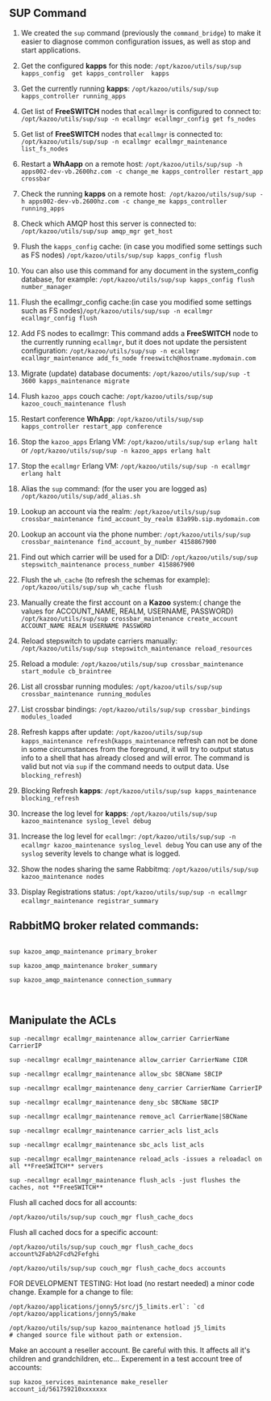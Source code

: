 ## SUP Command




1. We created the `sup` command (previously the `command_bridge`) to make it easier to diagnose common configuration issues, as well as stop and start applications.

2. Get the configured **kapps** for this node: `/opt/kazoo/utils/sup/sup kapps_config  get kapps_controller  kapps`

3. Get the currently running **kapps**: `/opt/kazoo/utils/sup/sup  kapps_controller running_apps`

4. Get list of **FreeSWITCH** nodes that `ecallmgr` is configured to connect to: `/opt/kazoo/utils/sup/sup -n ecallmgr ecallmgr_config get fs_nodes`

5. Get list of **FreeSWITCH** nodes that `ecallmgr` is connected to: `/opt/kazoo/utils/sup/sup -n ecallmgr ecallmgr_maintenance list_fs_nodes`

6. Restart a **WhAapp** on a remote host: `/opt/kazoo/utils/sup/sup -h apps002-dev-vb.2600hz.com -c change_me kapps_controller restart_app crossbar`

7. Check the running **kapps** on a remote host:` /opt/kazoo/utils/sup/sup -h apps002-dev-vb.2600hz.com -c change_me kapps_controller running_apps`

8. Check which AMQP host this server is connected to: `/opt/kazoo/utils/sup/sup amqp_mgr get_host`

9. Flush the `kapps_config` cache: (in case you modified some settings such as FS nodes) `/opt/kazoo/utils/sup/sup kapps_config flush`

10. You can also use this command for any document in the system_config database, for example: `/opt/kazoo/utils/sup/sup kapps_config flush number_manager`

11. Flush the ecallmgr_config cache:(in case you modified some settings such as FS nodes)`/opt/kazoo/utils/sup/sup -n ecallmgr ecallmgr_config flush`

12. Add FS nodes to ecallmgr: This command adds a **FreeSWITCH** node to the currently running `ecallmgr`, but it does not update the persistent configuration: `/opt/kazoo/utils/sup/sup -n ecallmgr ecallmgr_maintenance add_fs_node freeswitch@hostname.mydomain.com`

13. Migrate (update) database documents: `/opt/kazoo/utils/sup/sup -t 3600 kapps_maintenance migrate`

14. Flush `kazoo_apps` couch cache: `/opt/kazoo/utils/sup/sup kazoo_couch_maintenance flush`

15. Restart conference **WhApp**: `/opt/kazoo/utils/sup/sup kapps_controller restart_app conference`

16. Stop the `kazoo_apps` Erlang VM: `/opt/kazoo/utils/sup/sup erlang halt` or `/opt/kazoo/utils/sup/sup -n kazoo_apps erlang halt`

17. Stop the `ecallmgr` Erlang VM: `/opt/kazoo/utils/sup/sup -n ecallmgr erlang halt`

18. Alias the `sup` command: (for the user you are logged as) `/opt/kazoo/utils/sup/add_alias.sh`

19. Lookup an account via the realm: `/opt/kazoo/utils/sup/sup crossbar_maintenance find_account_by_realm 83a99b.sip.mydomain.com`

20. Lookup an account via the phone number: `/opt/kazoo/utils/sup/sup crossbar_maintenance find_account_by_number 4158867900`

21. Find out which carrier will be used for a DID: `/opt/kazoo/utils/sup/sup stepswitch_maintenance process_number 4158867900`  

22. Flush the `wh_cache` (to refresh the schemas for example): `/opt/kazoo/utils/sup/sup wh_cache flush`

23. Manually create the first account on a **Kazoo** system:( change the values for ACCOUNT_NAME, REALM, USERNAME, PASSWORD) `/opt/kazoo/utils/sup/sup crossbar_maintenance create_account ACCOUNT_NAME REALM USERNAME PASSWORD`

24. Reload stepswitch to update carriers manually: `/opt/kazoo/utils/sup/sup stepswitch_maintenance reload_resources`

25. Reload a module: `/opt/kazoo/utils/sup/sup crossbar_maintenance start_module cb_braintree`

26. List all crossbar running modules: `/opt/kazoo/utils/sup/sup crossbar_maintenance running_modules`

27. List crossbar bindings: `/opt/kazoo/utils/sup/sup crossbar_bindings modules_loaded`

28. Refresh kapps after update: `/opt/kazoo/utils/sup/sup kapps_maintenance refresh`(`kapps_maintenance` refresh can not be done in some circumstances from the foreground, it will try to output status info to a shell that has already closed and will error. The command is valid but not via `sup` if the command needs to output data. Use `blocking_refresh`)

29. Blocking Refresh **kapps**: `/opt/kazoo/utils/sup/sup kapps_maintenance blocking_refresh`

30. Increase the log level for **kapps**: `/opt/kazoo/utils/sup/sup kazoo_maintenance syslog_level debug`

31. Increase the log level for `ecallmgr`: `/opt/kazoo/utils/sup/sup -n ecallmgr kazoo_maintenance syslog_level debug` You can use any of the `syslog` severity levels to change what is logged.

32. Show the nodes sharing the same Rabbitmq: `/opt/kazoo/utils/sup/sup kazoo_maintenance nodes`

33. Display Registrations status: `/opt/kazoo/utils/sup/sup -n ecallmgr ecallmgr_maintenance registrar_summary`
 
 
## RabbitMQ broker related commands:
```

sup kazoo_amqp_maintenance primary_broker

sup kazoo_amqp_maintenance broker_summary

sup kazoo_amqp_maintenance connection_summary
```
 
 
## Manipulate the ACLs
```
sup -necallmgr ecallmgr_maintenance allow_carrier CarrierName CarrierIP

sup -necallmgr ecallmgr_maintenance allow_carrier CarrierName CIDR

sup -necallmgr ecallmgr_maintenance allow_sbc SBCName SBCIP 

sup -necallmgr ecallmgr_maintenance deny_carrier CarrierName CarrierIP 

sup -necallmgr ecallmgr_maintenance deny_sbc SBCName SBCIP 

sup -necallmgr ecallmgr_maintenance remove_acl CarrierName|SBCName

sup -necallmgr ecallmgr_maintenance carrier_acls list_acls

sup -necallmgr ecallmgr_maintenance sbc_acls list_acls

sup -necallmgr ecallmgr_maintenance reload_acls -issues a reloadacl on all **FreeSWITCH** servers 

sup -necallmgr ecallmgr_maintenance flush_acls -just flushes the caches, not **FreeSWITCH**

```

Flush all cached docs for all accounts: 

`/opt/kazoo/utils/sup/sup couch_mgr flush_cache_docs`

Flush all cached docs for a specific account:
```
/opt/kazoo/utils/sup/sup couch_mgr flush_cache_docs account%2Fab%2Fcd%2Fefghi

/opt/kazoo/utils/sup/sup couch_mgr flush_cache_docs accounts
```

FOR DEVELOPMENT TESTING: Hot load (no restart needed) a minor code change. Example for a change to file:
```
/opt/kazoo/applications/jonny5/src/j5_limits.erl`: `cd /opt/kazoo/applications/jonny5/make

/opt/kazoo/utils/sup/sup kazoo_maintenance hotload j5_limits
# changed source file without path or extension.
```

Make an account a reseller account. Be careful with this. It affects all it's children and grandchildren, etc...
Experement in a test account tree of accounts:
```
sup kazoo_services_maintenance make_reseller account_id/561759210xxxxxxx
```


